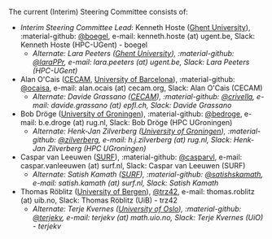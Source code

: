 The current (Interim) Steering Committee consists of:

* _Interim Steering Committee Lead_: Kenneth Hoste ([Ghent University](https://www.ugent.be/en)), :material-github: [@boegel](https://github.com/boegel), e-mail: kenneth.hoste (at) ugent.be, Slack: Kenneth Hoste (HPC-UGent) - boegel
    * _Alternate: Lara Peeters ([Ghent University](https://www.ugent.be/en)), :material-github: [@laraPPr](https://github.com/laraPPr), e-mail: lara.peeters (at) ugent.be, Slack: Lara Peeters (HPC-UGent)_
* Alan O'Cais ([CECAM](https://www.cecam.org/), [University of Barcelona](https://web.ub.edu/inici)), :material-github: [@ocaisa](https://github.com/ocaisa), e-mail: alan.ocais (at) cecam.org, Slack: Alan O'Cais (CECAM)
    * _Alternate: Davide Grassano ([CECAM](https://www.cecam.org/)), :material-github: [@crivella](https://github.com/crivella), e-mail: davide.grassano (at) epfl.ch, Slack: Davide Grassano_
* Bob Dröge ([University of Groningen](https://www.rug.nl/)), :material-github: [@bedroge](https://github.com/bedroge), e-mail: b.e.droge (at) rug.nl, Slack: Bob Dröge (HPC UGroningen)
    * _Alternate: Henk-Jan Zilverberg ([University of Groningen](https://www.rug.nl/)), :material-github: [@zilverberg](https://github.com/zilverberg), e-mail: h.j.zilverberg (at) rug.nl, Slack: Henk-Jan Zilverberg (HPC UGroningen)_
* Caspar van Leeuwen ([SURF](https://www.surf.nl/en)), :material-github: [@casparvl](https://github.com/casparvl), e-mail: caspar.vanleeuwen (at) surf.nl, Slack: Caspar van Leeuwen (SURF)
    * _Alternate: Satish Kamath ([SURF](https://www.surf.nl/en)), :material-github: [@satishskamath](https://github.com/satishskamath), e-mail: satish.kamath (at) surf.nl, Slack: Satish Kamath_
* Thomas Röblitz ([University of Bergen](https://www.uib.no/en)), [@trz42](https://github.com/trz42), e-mail: thomas.roblitz (at) uib.no, Slack: Thomas Röblitz (UiB) - trz42
    * _Alternate: Terje Kvernes ([University of Oslo](https://www.uio.no/english/)), :material-github: [@terjekv](https://github.com/terjekv), e-mail: terjekv (at) math.uio.no, Slack: Terje Kvernes (UiO) - terjekv_
